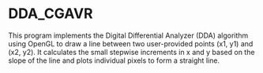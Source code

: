 # DDA_CGAVR
This program implements the Digital Differential Analyzer (DDA) algorithm using OpenGL to draw a line between two user-provided points (x1, y1) and (x2, y2).
It calculates the small stepwise increments in x and y based on the slope of the line and plots individual pixels to form a straight line.
